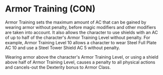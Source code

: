 # Armor Training (CON)

Armor Training sets the maximum amount of AC that can be gained by wearing armor without penalty, before magic modifiers and other modifiers are taken into account. It also allows the character to use shields with an AC of up to half of the character's Armor Training Level without penalty. For example, Armor Training Level 10 allows a character to wear Steel Full Plate AC 10 and use a Steel Tower Shield AC 5 without penalty.

Wearing armor above the character's Armor Training Level, or using a shield above half of Armor Training Level, causes a penalty to all physical actions and cancels-out the Dexterity bonus to Armor Class.